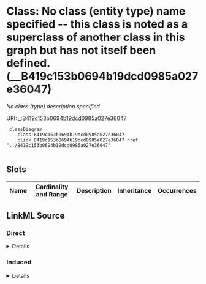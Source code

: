 

# Class: No class (entity type) name specified -- this class is noted as a superclass of another class in this graph but has not itself been defined. (__B419c153b0694b19dcd0985a027e36047)


_No class (type) description specified_







URI: [_:B419c153b0694b19dcd0985a027e36047](_:B419c153b0694b19dcd0985a027e36047)






```mermaid
 classDiagram
    class B419c153b0694b19dcd0985a027e36047
    click B419c153b0694b19dcd0985a027e36047 href "../B419c153b0694b19dcd0985a027e36047"
      
```




<!-- no inheritance hierarchy -->


## Slots

| Name | Cardinality and Range | Description | Inheritance | Occurrences |
| ---  | --- | --- | --- | --- |














## LinkML Source

<!-- TODO: investigate https://stackoverflow.com/questions/37606292/how-to-create-tabbed-code-blocks-in-mkdocs-or-sphinx -->

### Direct

<details>

```yaml
name: __B419c153b0694b19dcd0985a027e36047
conforms_to: No schema conformance document specified
description: No class (type) description specified
title: No class (entity type) name specified -- this class is noted as a superclass
  of another class in this graph but has not itself been defined.
from_schema: sawgraph-kg
rank: 1000
class_uri: _:B419c153b0694b19dcd0985a027e36047

```
</details>

### Induced

<details>

```yaml
name: __B419c153b0694b19dcd0985a027e36047
conforms_to: No schema conformance document specified
description: No class (type) description specified
title: No class (entity type) name specified -- this class is noted as a superclass
  of another class in this graph but has not itself been defined.
from_schema: sawgraph-kg
rank: 1000
class_uri: _:B419c153b0694b19dcd0985a027e36047

```
</details>